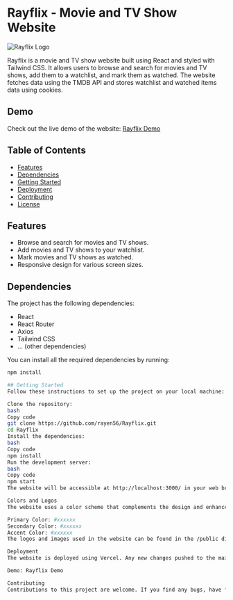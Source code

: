 # Rayflix - Movie and TV Show Website

![Rayflix Logo](link_to_logo.png)

Rayflix is a movie and TV show website built using React and styled with Tailwind CSS. It allows users to browse and search for movies and TV shows, add them to a watchlist, and mark them as watched. The website fetches data using the TMDB API and stores watchlist and watched items data using cookies.

## Demo

Check out the live demo of the website: [Rayflix Demo](https://rayflix-tau.vercel.app/)

## Table of Contents

- [Features](#features)
- [Dependencies](#dependencies)
- [Getting Started](#getting-started)
- [Deployment](#deployment)
- [Contributing](#contributing)
- [License](#license)

## Features

- Browse and search for movies and TV shows.
- Add movies and TV shows to your watchlist.
- Mark movies and TV shows as watched.
- Responsive design for various screen sizes.

## Dependencies

The project has the following dependencies:

- React
- React Router
- Axios
- Tailwind CSS
- ... (other dependencies)

You can install all the required dependencies by running:

```bash
npm install

## Getting Started
Follow these instructions to set up the project on your local machine:

Clone the repository:
bash
Copy code
git clone https://github.com/rayen56/Rayflix.git
cd Rayflix
Install the dependencies:
bash
Copy code
npm install
Run the development server:
bash
Copy code
npm start
The website will be accessible at http://localhost:3000/ in your web browser.

Colors and Logos
The website uses a color scheme that complements the design and enhances the user experience. Here are the primary colors used:

Primary Color: #xxxxxx
Secondary Color: #xxxxxx
Accent Color: #xxxxxx
The logos and images used in the website can be found in the /public directory.

Deployment
The website is deployed using Vercel. Any new changes pushed to the main branch will trigger an automatic deployment to the live demo URL.

Demo: Rayflix Demo

Contributing
Contributions to this project are welcome. If you find any bugs, have feature suggestions, or want to improve the code, please feel free to open an issue or submit a pull request.
